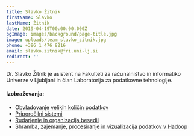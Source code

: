 ```yaml
---
title: Slavko Žitnik
firstName: Slavko
lastName: Žitnik
date: 2019-04-19T00:00:00.000Z
bgImage: images/background/page-title.jpg
image: uploads/team_slavko_zitnik.jpg
phone: +386 1 476 8216
email: slavko.zitnik@fri.uni-lj.si
redirect: ''
---
```

Dr. Slavko Žitnik je asistent na Fakulteti za računalništvo in informatiko Univerze v Ljubljani in član Laboratorija za podatkovne tehnologije.

#### Izobraževanja:

* [Obvladovanje velikih količin podatkov](https://akademijafri.si/izobrazevanja/za-podjetja/obvladovanje_velikih_kolicin_podatkov_big_data/)
* [Priporočilni sistemi](https://akademijafri.si/izobrazevanja/za-podjetja/priporocilni_sistemi/)
* [Rudarjenje in organizacija besedil](https://akademijafri.si/izobrazevanja/za-podjetja/rudarjenje_in_organizacija_besedil/)
* [Shramba, zajemanje, procesiranje in vizualizacija podatkov v Hadoop](https://akademijafri.si/izobrazevanja/za-podjetja/shramba_zajemanje_procesiranje_in_vizualizacija_podatkov_v_hadoop/)

